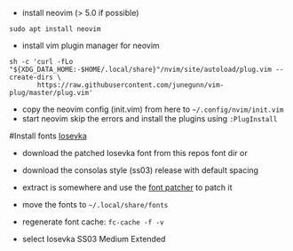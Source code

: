 - install neovim (> 5.0 if possible)
```
sudo apt install neovim
```

- install vim plugin manager for neovim
```
sh -c 'curl -fLo "${XDG_DATA_HOME:-$HOME/.local/share}"/nvim/site/autoload/plug.vim --create-dirs \
       https://raw.githubusercontent.com/junegunn/vim-plug/master/plug.vim'
```

- copy the neovim config (init.vim) from here to `~/.config/nvim/init.vim`
- start neovim skip the errors and install the plugins using `:PlugInstall`

#Install fonts
[Iosevka](https://github.com/be5invis/Iosevka)
- download the patched Iosevka font from this repos font dir
or 
- download the consolas style (ss03) release with default spacing
- extract is somewhere and use the [font patcher](https://github.com/ryanoasis/nerd-fonts#option-8-patch-your-own-font) to patch it

- move the fonts to `~/.local/share/fonts`
- regenerate font cache: `fc-cache -f -v`
- select Iosevka SS03 Medium Extended

